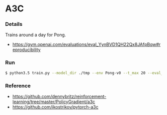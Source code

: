 # A3C

### Details
Trains around a day for Pong.
- https://gym.openai.com/evaluations/eval_YynBVD1QH22Qx8JAfpBqw#reproducibility

### Run

```sh
$ python3.5 train.py --model_dir ./tmp --env Pong-v0 --t_max 20 --eval_every 60 --parallelism 16
```

### Reference
- https://github.com/dennybritz/reinforcement-learning/tree/master/PolicyGradient/a3c
- https://github.com/ikostrikov/pytorch-a3c
